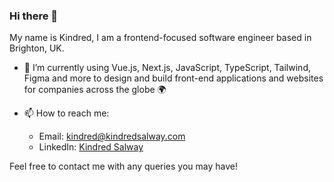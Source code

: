 ### Hi there 👋

My name is Kindred, I am a frontend-focused software engineer based in Brighton, UK.

- 🔭 I’m currently using Vue.js, Next.js, JavaScript, TypeScript, Tailwind, Figma and more to design and build front-end applications and websites for companies across the globe 🌍

- 📫 How to reach me:
  - Email: [kindred@kindredsalway.com](mailto:kindred@kindredsalway.com)
  - LinkedIn: [Kindred Salway](https://www.linkedin.com/in/kindred-salway-8a05b6240/)

Feel free to contact me with any queries you may have!

